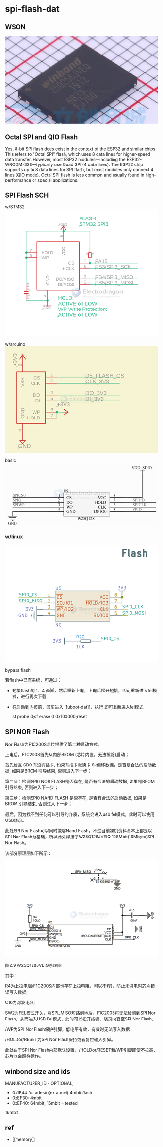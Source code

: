 

# spi-flash-dat


## WSON 

![](2025-07-14-01-14-33.png)

## Octal SPI and QIO Flash 

Yes, 8-bit SPI flash does exist in the context of the ESP32 and similar chips. This refers to "Octal SPI" flash, which uses 8 data lines for higher-speed data transfer. However, most ESP32 modules—including the ESP32-WROOM-32E—typically use Quad SPI (4 data lines). The ESP32 chip supports up to 8 data lines for SPI flash, but most modules only connect 4 lines (QIO mode). Octal SPI flash is less common and usually found in high-performance or special applications.



## SPI Flash SCH

w/STM32
![](2024-01-13-17-38-48.png)

w/arduino
![](2025-01-16-19-51-20.png)

basic 
![](2024-12-26-15-22-43.png)

### w/linux 

![](2025-07-16-12-33-43.png)

bypass flash 

若flash中已有系统，可通过：

- 短接flash的 1、4 两脚，然后重新上电，上电后松开短接，即可重新进入fel模式，进行再次下载
- 在启动到内核前，回车进入 [[uboot-dat]]，执行 即可重新进入fel模式

    sf probe 0;sf erase 0 0x100000;reset
    


## SPI NOR Flash 

Nor Flash为F1C200S芯片提供了第二种启动方式。

上电后，F1C200S首先从内部BROM (芯片内置，无法擦除)启动；

首先检查 SD0 有没有插卡, 如果有插卡就读卡 8k偏移数据，是否是合法的启动数据, 如果是BROM 引导结束, 否则进入下一步；

第二步：检测SPI0 NOR FLASH是否存在, 是否有合法的启动数据, 如果是BROM 引导结束, 否则进入下一步；

第三步：检测SPI0 NAND FLASH 是否存在, 是否有合法的启动数据, 如果是BROM 引导结束, 否则进入下一步；

最后，因为找不到任何可以引导的介质，系统会进入usb fel模式，此时可以使用USB烧录。

此处SPI Nor Flash可以同时兼容Nand Flash，不过目前裸机资料基本上都是以SPI Nor Flash为基础，所以此处焊接了W25Q128JVEIQ 128Mbit(16Mbyte)SPI Nor Flash。

该部分原理图如下所示：

![](2025-08-19-14-21-31.png)

图2.9 W25Q128JVEIQ原理图

其中：

R4为上拉电阻(F1C200S内部也存在上拉电阻，可以不焊)，防止未供电时芯片错误写入数据;

C16为滤波电容;

SW2为FEL模式开关，将SPI_MISO短路到地后，F1C200S将无法检测到SPI Nor Flash，从而进入USB Fel模式，此时可以松开按键，烧录内容至SPI Nor Flash。

/WP为SPI Nor Flash保护引脚，低电平有效，有效时无法写入数据

/HOLDor/RESET为SPI Nor Flash保持或者复位输入引脚。

此处由于SPI Nor Flash内部默认设置，/HOLDor/RESET和/WP引脚即使不拉高，芯片也会照样运作。



## winbond size and ids 

MANUFACTURER_ID - OPTIONAL, 
- 0x1F44 for adesto(ex atmel) 4mbit flash
- 0xEF30: 4mbit
- 0xEF40: 64mbit, 16mbit = tested


16mbit





## ref 

- [[memory]]